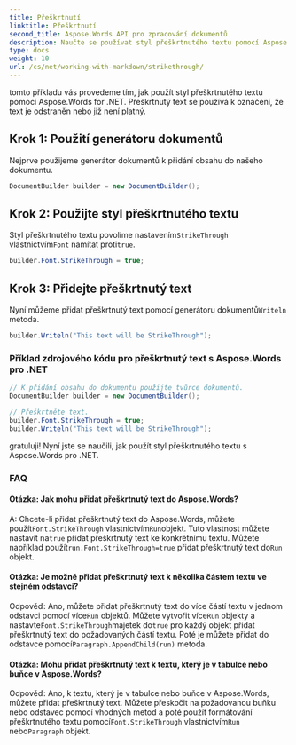 ```yaml
---
title: Přeškrtnutí
linktitle: Přeškrtnutí
second_title: Aspose.Words API pro zpracování dokumentů
description: Naučte se používat styl přeškrtnutého textu pomocí Aspose.Words for .NET Podrobný průvodce.
type: docs
weight: 10
url: /cs/net/working-with-markdown/strikethrough/
---
```



tomto příkladu vás provedeme tím, jak použít styl přeškrtnutého textu pomocí Aspose.Words for .NET. Přeškrtnutý text se používá k označení, že text je odstraněn nebo již není platný.

## Krok 1: Použití generátoru dokumentů

Nejprve použijeme generátor dokumentů k přidání obsahu do našeho dokumentu.

```csharp
DocumentBuilder builder = new DocumentBuilder();
```

## Krok 2: Použijte styl přeškrtnutého textu

 Styl přeškrtnutého textu povolíme nastavením`StrikeThrough` vlastnictvím`Font` namítat proti`true`.

```csharp
builder.Font.StrikeThrough = true;
```

## Krok 3: Přidejte přeškrtnutý text

 Nyní můžeme přidat přeškrtnutý text pomocí generátoru dokumentů`Writeln` metoda.

```csharp
builder.Writeln("This text will be StrikeThrough");
```


### Příklad zdrojového kódu pro přeškrtnutý text s Aspose.Words pro .NET

```csharp
// K přidání obsahu do dokumentu použijte tvůrce dokumentů.
DocumentBuilder builder = new DocumentBuilder();

// Přeškrtněte text.
builder.Font.StrikeThrough = true;
builder.Writeln("This text will be StrikeThrough");
```

gratuluji! Nyní jste se naučili, jak použít styl přeškrtnutého textu s Aspose.Words pro .NET.

### FAQ

#### Otázka: Jak mohu přidat přeškrtnutý text do Aspose.Words?

 A: Chcete-li přidat přeškrtnutý text do Aspose.Words, můžete použít`Font.StrikeThrough` vlastnictvím`Run`objekt. Tuto vlastnost můžete nastavit na`true` přidat přeškrtnutý text ke konkrétnímu textu. Můžete například použít`run.Font.StrikeThrough=true` přidat přeškrtnutý text do`Run` objekt.

#### Otázka: Je možné přidat přeškrtnutý text k několika částem textu ve stejném odstavci?

 Odpověď: Ano, můžete přidat přeškrtnutý text do více částí textu v jednom odstavci pomocí více`Run` objektů. Můžete vytvořit více`Run` objekty a nastavte`Font.StrikeThrough`majetek do`true` pro každý objekt přidat přeškrtnutý text do požadovaných částí textu. Poté je můžete přidat do odstavce pomocí`Paragraph.AppendChild(run)` metoda.

#### Otázka: Mohu přidat přeškrtnutý text k textu, který je v tabulce nebo buňce v Aspose.Words?

 Odpověď: Ano, k textu, který je v tabulce nebo buňce v Aspose.Words, můžete přidat přeškrtnutý text. Můžete přeskočit na požadovanou buňku nebo odstavec pomocí vhodných metod a poté použít formátování přeškrtnutého textu pomocí`Font.StrikeThrough` vlastnictvím`Run` nebo`Paragraph` objekt.